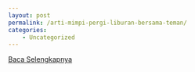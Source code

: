 ```yaml
---
layout: post
permalink: /arti-mimpi-pergi-liburan-bersama-teman/
categories:
    - Uncategorized
---
```


[Baca Selengkapnya](/10)